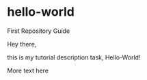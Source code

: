 # hello-world
First Repository Guide

Hey there,

this is my tutorial description task, Hello-World!

More text here

